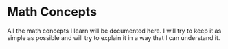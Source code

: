 # Math Concepts

All the math concepts I learn will be documented here. I will try to keep it as simple as possible and will try to explain it in a way that I can understand it.
